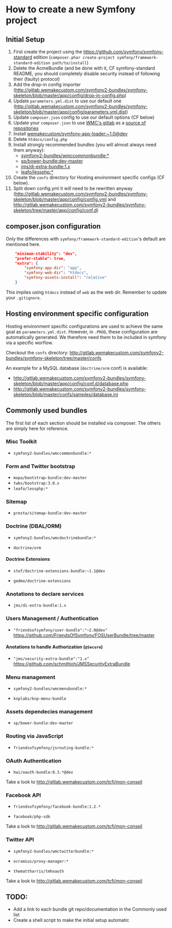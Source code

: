# How to create a new Symfony project

## Initial Setup

  1. First create the project using the
     https://github.com/symfony/symfony-standard edition (`composer.phar
     create-project symfony/framework-standard-edition path/to/install`)
  2. Delete the AcmeBundle (and be done with it, CF symfony-standard README, you should completely disable security instead of following their (faulty) protocol)
  3. Add the drop-in config importer (http://gitlab.wemakecustom.com/symfony2-bundles/symfony-skeleton/blob/master/app/config/drop-in-config.php)
  4. Update `parameters.yml.dist` to use our default one (http://gitlab.wemakecustom.com/symfony2-bundles/symfony-skeleton/blob/master/app/config/parameters.yml.dist)
  5. Update `composer.json` config to use our default options (CF below)
  6. Update your `composer.json` to use [WMC's gitlab](http://gitlab-composer.stage.wemakecustom.com/)
     as a [source of repositories](https://github.com/wemakecustom/gitlab-composer)
  7. Install [wemakecustom/symfony-app-loader:~1.0@dev](https://github.com/wemakecustom/symfony-app-loader)
  8. Delete `htdocs/config.php`
  9. Install strongly recommended bundles (you will almost always need them anyway):
     * [symfony2-bundles/wmccommonbundle:*](http://gitlab.wemakecustom.com/symfony2-bundles/wmccommonbundle)
     * [sp/bower-bundle:dev-master](https://github.com/Spea/SpBowerBundle)
     * [jms/di-extra-bundle:1.x](https://github.com/schmittjoh/JMSDiExtraBundle)
     * [leafo/lessphp:*](https://github.com/leafo/lessphp)
  10. Create the `confs` directory for Hosting environment specific configs (CF below).
  11. Split down config.yml it will need to be rewritten anyway (http://gitlab.wemakecustom.com/symfony2-bundles/symfony-skeleton/blob/master/app/config/config.yml and http://gitlab.wemakecustom.com/symfony2-bundles/symfony-skeleton/tree/master/app/config/conf.d)

## composer.json configuration

Only the differences with `symfony/framework-standard-edition`'s default are
mentioned here.

```json
    "minimum-stability": "dev",
    "prefer-stable": true,
    "extra": {
        "symfony-app-dir": "app",
        "symfony-web-dir": "htdocs",
        "symfony-assets-install": "relative"
    }
```

This implies using `htdocs` instead of `web` as the web dir. Remember to update
your `.gitignore`.

## Hosting environment specific configuration

Hosting environment specific configurations are used to achieve the same goal as
`parameters.yml.dist`. However, in `.PROD`, these configuration are
automatically generated. We therefore need them to be included in symfony via a
specific worflow.

Checkout the `confs` directory: http://gitlab.wemakecustom.com/symfony2-bundles/symfony-skeleton/tree/master/confs

An example for a MySQL database (`doctrine/orm` conf) is available:

  * http://gitlab.wemakecustom.com/symfony2-bundles/symfony-skeleton/blob/master/app/config/conf.d/database.php
  * http://gitlab.wemakecustom.com/symfony2-bundles/symfony-skeleton/blob/master/confs/samples/database.ini

## Commonly used bundles

The first list of each section should be installed via composer. The others are
simply here for reference.

### Misc Toolkit

  * `symfony2-bundles/wmccommonbundle:*`

### Form and Twitter bootstrap

  * `mopa/bootstrap-bundle:dev-master`
  * `twbs/bootstrap:3.0.x`
  * `leafo/lessphp:*`

### Sitemap

  * `presta/sitemap-bundle:dev-master`

### Doctrine (DBAL/ORM)

  * `symfony2-bundles/wmcdoctrinebundle:*`

  * `doctrine/orm`

#### Doctrine Extensions

  * `stof/doctrine-extensions-bundle:~1.1@dev`

  * `gedmo/doctrine-extensions`

### Anotations to declare services

  * `jms/di-extra-bundle:1.x`

### Users Management / Authentication

  * `"friendsofsymfony/user-bundle":"~2.0@dev"` https://github.com/FriendsOfSymfony/FOSUserBundle/tree/master

#### Anotations to handle Authorization (`@Secure`)

  * `"jms/security-extra-bundle":"1.x"` https://github.com/schmittjoh/JMSSecurityExtraBundle

### Menu management

  * `symfony2-bundles/wmcmenubundle:*`

  * `knplabs/knp-menu-bundle`

### Assets dependecies management

  * `sp/bower-bundle:dev-master`

### Routing via JavaScript

  * `friendsofsymfony/jsrouting-bundle:*`

### OAuth Authentication

  * `hwi/oauth-bundle:0.3.*@dev`

Take a look to http://gitlab.wemakecustom.com/tcfj/mon-conseil

### Facebook API

  * `friendsofsymfony/facebook-bundle:1.2.*`

  * `facebook/php-sdk`

Take a look to http://gitlab.wemakecustom.com/tcfj/mon-conseil

### Twitter API

  * `symfony2-bundles/wmctwitterbundle:*`
  * `ocramius/proxy-manager:*`

  * `themattharris/tmhoauth`

Take a look to http://gitlab.wemakecustom.com/tcfj/mon-conseil

## TODO:

  * Add a link to each bundle git repo/documentation in the Commonly used list
  * Create a shell script to make the initial setup automatic